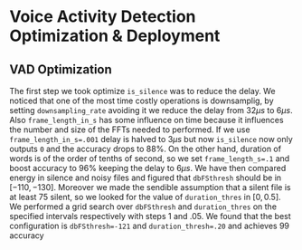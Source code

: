 Voice Activity Detection Optimization & Deployment 
==================================================

VAD Optimization
----------------

The first step we took optimize `is_silence` was to reduce the delay.
We noticed that one of the most time costly operations is downsamplig, by setting `downsampling_rate` avoiding it we reduce the delay
from $32\mu s$ to $6\mu s$.
Also `frame_length_in_s` has some influence on time because it influences the number and size of the FFTs needed to performed.
If we use `frame_length_in_s=.001` delay is halved to $3\mu s$ but now `is_silence` now only outputs `0` and the accuracy drops to 88%.
On the other hand, duration of words is of the order of tenths of second, so we set `frame_length_s=.1` and boost accuracy to 96% keeping
the delay to $6\mu s$.
We have then compared energy in silence and noisy files and figured that `dbFSthresh` should be in $[-110, -130]$.
Moreover we made the sendible assumption that a silent file is at least $75%$ silent, so we looked for the value of `duration_thres` in  $[0, 0.5]$.
We performed a grid search over `dbFSthresh` and `duration_thres` on the specified intervals respectively with steps $1$ and $.05$. We found that
the best configuration is `dbFSthresh=-121` and `duration_thresh=.20` and achieves $99%$ accuracy

